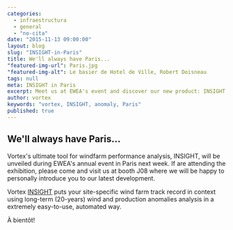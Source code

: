 ```yaml
---
categories: 
  - infraestructura
  - general
  - "no-cita"
date: "2015-11-13 09:00:00"
layout: blog
slug: "INSIGHT-in-Paris"
title: We'll always have Paris...
"featured-img-url": Paris.jpg
"featured-img-alt": Le basier de Hotel de Ville, Robert Doisneau
tags: null
meta: INSIGHT in Paris
excerpt: Meet us at EWEA's event and discover our new product: INSIGHT
author: vortex
keywords: "vortex, INSIGHT, anomaly, Paris"
published: true
---
```


## We'll always have Paris...

Vortex's ultimate tool for windfarm performance analysis, INSIGHT, will be unveiled during EWEA's annual event in Paris next week. If are attending the exhibition, please come and visit us at booth J08 where we will be happy to personally introduce you to our latest development.
 
Vortex <a href="/solutions/monthly.html">INSIGHT</a> puts your site-specific wind farm track record in context using long-term (20-years) wind and production anomalies analysis in a extremely easy-to-use, automated way.

À bientôt!
